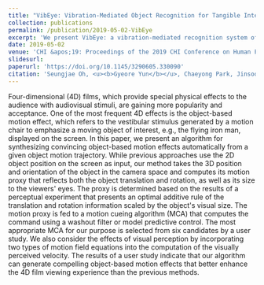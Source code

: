 ```yaml
---
title: "VibEye: Vibration-Mediated Object Recognition for Tangible Interactive Applications"
collection: publications
permalink: /publication/2019-05-02-VibEye
excerpt: 'We present VibEye: a vibration-mediated recognition system of objects for tangible interaction.'
date: 2019-05-02
venue: 'CHI &apos;19: Proceedings of the 2019 CHI Conference on Human Factors in Computing Systems'
slidesurl: 
paperurl: 'https://doi.org/10.1145/3290605.330090'
citation: 'Seungjae Oh, <u><b>Gyeore Yun</b></u>, Chaeyong Park, Jinsoo Kim, and Seungmoon Choi'
---
```


Four-dimensional (4D) films, which provide special physical effects to the audience with audiovisual stimuli, are gaining more popularity and acceptance. One of the most frequent 4D effects is the object-based motion effect, which refers to the vestibular stimulus generated by a motion chair to emphasize a moving object of interest, e.g., the flying iron man, displayed on the screen. In this paper, we present an algorithm for synthesizing convincing object-based motion effects automatically from a given object motion trajectory. While previous approaches use the 2D object position on the screen as input, our method takes the 3D position and orientation of the object in the camera space and computes its motion proxy that reflects both the object translation and rotation, as well as its size to the viewers' eyes. The proxy is determined based on the results of a perceptual experiment that presents an optimal additive rule of the translation and rotation information scaled by the object's visual size. The motion proxy is fed to a motion cueing algorithm (MCA) that computes the command using a washout filter or model predictive control. The most appropriate MCA for our purpose is selected from six candidates by a user study. We also consider the effects of visual perception by incorporating two types of motion field equations into the computation of the visually perceived velocity. The results of a user study indicate that our algorithm can generate compelling object-based motion effects that better enhance the 4D film viewing experience than the previous methods.
